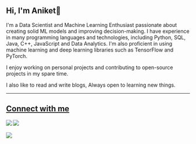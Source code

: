 ## Hi, I'm Aniket👋

I'm a Data Scientist and Machine Learning Enthusiast passionate about creating solid ML models and improving decision-making. I have experience in many programming languages and technologies, including Python, SQL, Java, C++, JavaScript and Data Analytics. I'm also proficient in using machine learning and deep learning libraries such as TensorFlow and PyTorch.

I enjoy working on personal projects and contributing to open-source projects in my spare time.

I also like to read and write blogs, Always open to learning new things.

<!--
---

## Skills 

* Python
* java
* C
* C++
* JavsScript
* Git
* Version control
* SQL
* Machine learning
* Deep learning
* Data science
* Data visualization


* Data analysis
-->
---
## [Connect with me](https://twitter.com/AniketPotabatti)

<a href="https://twitter.com/AniketPotabatti"><img align="left" src="https://github.com/aniketpotabatti/aniketpotabatti/blob/main/x-social-media-icon.png"></a>
<a href="https://www.linkedin.com/in/aniket-potabatti"><img align="left" src="https://github.com/aniketpotabatti/aniketpotabatti/blob/main/linkedin_2504923.png"></a>
</br>
</br>
![](https://komarev.com/ghpvc/?username=aniketpotabatti&label=PROFILE+VIEWS)
